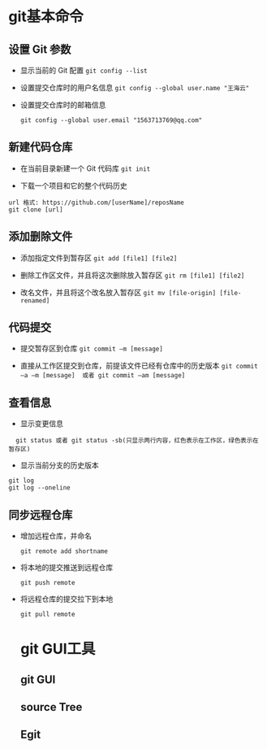 # git基本命令 #
## 设置 Git 参数 ##

- 显示当前的 Git 配置
  `git config --list`

- 设置提交仓库时的用户名信息
  `git config --global user.name "王海云"`

- 设置提交仓库时的邮箱信息

  `git config --global user.email "1563713769@qq.com"`

## 新建代码仓库 #
- 在当前目录新建一个 Git 代码库
  `git init`

- 下载一个项目和它的整个代码历史
```
url 格式: https://github.com/[userName]/reposName
git clone [url]

```
## 添加删除文件
- 添加指定文件到暂存区
  `git add [file1] [file2]`

- 删除工作区文件，并且将这次删除放入暂存区
  `git rm [file1] [file2]`

- 改名文件，并且将这个改名放入暂存区
  `git mv [file-origin] [file-renamed]`

## 代码提交
- 提交暂存区到仓库
  `git commit –m [message]`

- 直接从工作区提交到仓库，前提该文件已经有仓库中的历史版本
  `git commit –a –m [message]  或者 git commit –am [message]`

## 查看信息
- 显示变更信息


```
  git status 或者 git status -sb(只显示两行内容，红色表示在工作区，绿色表示在暂存区)
```

- 显示当前分支的历史版本
```
git log
git log --oneline
```

## 同步远程仓库

- 增加远程仓库，并命名

  ```
  git remote add shortname
  ```


- 将本地的提交推送到远程仓库

  ```
  git push remote
  ```


- 将远程仓库的提交拉下到本地

  ```
  git pull remote
  ```

  # git GUI工具

  ## git GUI

  ## source Tree

  ## Egit

# 



